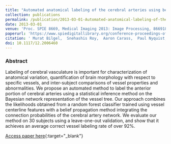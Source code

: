 ```yaml
---
title: "Automated anatomical labeling of the cerebral arteries using belief propagation"
collection: publications
permalink: /publication/2013-03-01-Automated-anatomical-labeling-of-the-cerebral-arteries-using-belief-propagation
date: 2013-03-01
venue: 'Proc. SPIE 8669, Medical Imaging 2013: Image Processing, 866918'
paperurl: 'https://www.spiedigitallibrary.org/conference-proceedings-of-spie/8669/1/Automated-anatomical-labeling-of-the-cerebral-arteries-using-belief-propagation/10.1117/12.2006460.short'
citation: ' Murat Bilgel,  Snehashis Roy,  Aaron Carass,  Paul Nyquist,  Jerry Prince, &quot;Automated anatomical labeling of the cerebral arteries using belief propagation.&quot; Proc. SPIE 8669, Medical Imaging 2013: Image Processing, 866918, 2013.'
doi: 10.1117/12.2006460
---
```


### Abstract

Labeling of cerebral vasculature is important for characterization of anatomical variation, quantification of brain morphology with respect to specific vessels, and inter-subject comparisons of vessel properties and abnormalities. We propose an automated method to label the anterior portion of cerebral arteries using a statistical inference method on the Bayesian network representation of the vessel tree. Our approach combines the likelihoods obtained from a random forest classifier trained using vessel centerline features with a belief propagation method integrating the connection probabilities of the cerebral artery network. We evaluate our method on 30 subjects using a leave-one-out validation, and show that it achieves an average correct vessel labeling rate of over 92%.

[Access paper here](https://www.spiedigitallibrary.org/conference-proceedings-of-spie/8669/1/Automated-anatomical-labeling-of-the-cerebral-arteries-using-belief-propagation/10.1117/12.2006460.short){:target="_blank"}

